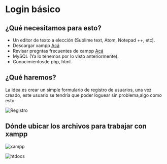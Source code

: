 # Login básico

## ¿Qué necesitamos para esto?

- Un editor de texto a elección (Sublime text, Atom, Notepad ++, etc).
- Descargar xampp [Acá](https://www.apachefriends.org/es/index.html)
- Revisar pregntas frecuentes de xampp [Acá](https://www.apachefriends.org/es/faq_windows.html)
- MySQL (Ya lo tenemos por lo visto anteriormente).
- Conocimientosde php, html.

## ¿Qué haremos?

La idea es crear un simple formulario de registro de usuarios, una vez creado, este usuario se tendría que poder loguear sin problema,algo como esto:

![Registro](https://github.com/Eri02/intro-a-base-de-datos-relacional/blob/gh-pages/img/registro.png)

## Dónde ubicar los archivos para trabajar con xampp

![xampp](https://github.com/Eri02/intro-a-base-de-datos-relacional/blob/gh-pages/img/xampp.png)

![htdocs](https://github.com/Eri02/intro-a-base-de-datos-relacional/blob/gh-pages/img/htdocs.png)





